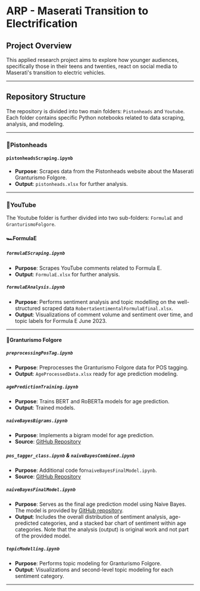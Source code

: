# ARP - Maserati Transition to Electrification

## Project Overview
This applied research project aims to explore how younger audiences, specifically those in their teens and twenties, react on social media to Maserati's transition to electric vehicles.


---

## Repository Structure

The repository is divided into two main folders: `Pistonheads` and `Youtube`. Each folder contains specific Python notebooks related to data scraping, analysis, and modeling.

---

### 📁Pistonheads

#### `pistonheadsScraping.ipynb`
- **Purpose**: Scrapes data from the Pistonheads website about the Maserati Granturismo Folgore.
- **Output**: `pistonheads.xlsx` for further analysis.

---

### 📁YouTube

The Youtube folder is further divided into two sub-folders: `FormulaE` and `GranturismoFolgore`.

#### 🏎️FormulaE

##### `formulaEScraping.ipynb`
- **Purpose**: Scrapes YouTube comments related to Formula E.
- **Output**: `FormulaE.xlsx` for further analysis.

##### `formulaEAnalysis.ipynb`
- **Purpose**: Performs sentiment analysis and topic modelling on the well-structured scraped data `RobertaSentimentalFormulaEfinal.xlsx`.
- **Output**: Visualizations of comment volume and sentiment over time, and topic labels for Formula E June 2023.

---

#### 🚙Granturismo Folgore

##### `preprocessingPosTag.ipynb`
- **Purpose**: Preprocesses the Granturismo Folgore data for POS tagging.
- **Output**: `AgeProcessedData.xlsx` ready for age prediction modeling.

##### `agePredictionTraining.ipynb`
- **Purpose**: Trains BERT and RoBERTa models for age prediction.
- **Output**: Trained models.

##### `naiveBayesBigrams.ipynb`
- **Purpose**: Implements a bigram model for age prediction.
- **Source**: [GitHub Repository](https://github.com/twistedTightly/NLP-Age-Classification/blob/master/src/naive_bayes_bigrams_class_return_probs.py)

##### `pos_tagger_class.ipynb` & `naiveBayesCombined.ipynb`
- **Purpose**: Additional code for`naiveBayesFinalModel.ipynb`.
- **Source**: [GitHub Repository](https://github.com/twistedTightly/NLP-Age-Classification)

##### `naiveBayesFinalModel.ipynb`
- **Purpose**: Serves as the final age prediction model using Naive Bayes. The model is provided by [ GitHub repository](https://github.com/twistedTightly/NLP-Age-Classification/blob/master/src/naive_bayes_combined.py).
- **Output**: Includes the overall distribution of sentiment analysis, age-predicted categories, and a stacked bar chart of sentiment within age categories. Note that the analysis (output) is original work and not part of the provided model.

##### `topicModelling.ipynb`
- **Purpose**: Performs topic modeling for Granturismo Folgore.
- **Output**: Visualizations and second-level topic modeling for each sentiment category.

---
